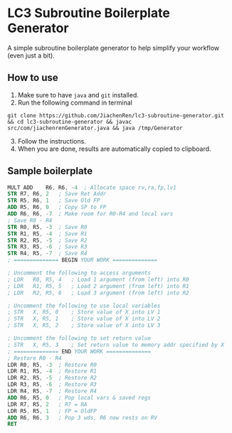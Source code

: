 # LC3 Subroutine Boilerplate Generator
A simple subroutine boilerplate generator to help simplify your workflow (even just a bit).

## How to use
1. Make sure to have `java` and `git` installed.
2. Run the following command in terminal
```shell
git clone https://github.com/JiachenRen/lc3-subroutine-generator.git && cd lc3-subroutine-generator && javac src/com/jiachenrenGenerator.java && java /tmp/Generator
```
3. Follow the instructions. 
4. When you are done, results are automatically copied to clipboard.

## Sample boilerplate
```nasm
MULT ADD	R6, R6, -4	; Allocate space rv,ra,fp,lv1
STR	R7, R6, 2	; Save Ret Addr
STR	R5, R6, 1	; Save Old FP
ADD	R5, R6, 0	; Copy SP to FP
ADD	R6, R6, -7	; Make room for R0-R4 and local vars
; Save R0 - R4
STR	R0, R5, -3	; Save R0
STR	R1, R5, -4	; Save R1
STR	R2, R5, -5	; Save R2
STR	R3, R5, -6	; Save R3
STR	R4, R5, -7	; Save R4
; ============== BEGIN YOUR WORK ==============

; Uncomment the following to access arguments
; LDR	R0, R5, 4	; Load 1 argument (from left) into R0
; LDR	R1, R5, 5	; Load 2 argument (from left) into R1
; LDR	R2, R5, 6	; Load 3 argument (from left) into R2

; Uncomment the following to use local variables
; STR	X, R5, 0	; Store value of X into LV 1
; STR	X, R5, 1	; Store value of X into LV 2
; STR	X, R5, 2	; Store value of X into LV 3

; Uncomment the following to set return value
; STR	X, R5, 3	; Set return value to memory addr specified by X
; ============== END YOUR WORK ==============
; Restore R0 - R4
LDR	R0, R5, -3	; Restore R0
LDR	R1, R5, -4	; Restore R1
LDR	R2, R5, -5	; Restore R2
LDR	R3, R5, -6	; Restore R3
LDR	R4, R5, -7	; Restore R4
ADD	R6, R5, 0	; Pop local vars & saved regs
LDR	R7, R5, 2	; R7 = RA
LDR	R5, R5, 1	; FP = OldFP
ADD	R6, R6, 3	; Pop 3 wds, R6 now rests on RV
RET
```